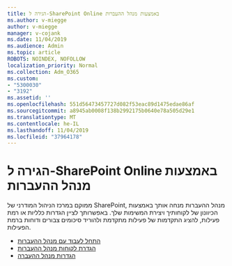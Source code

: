 ```yaml
---
title: הגירה ל-SharePoint Online באמצעות מנהל ההעברות
ms.author: v-miegge
author: v-miegge
manager: v-cojank
ms.date: 11/04/2019
ms.audience: Admin
ms.topic: article
ROBOTS: NOINDEX, NOFOLLOW
localization_priority: Normal
ms.collection: Adm_O365
ms.custom:
- "5300030"
- "3192"
ms.assetid: ''
ms.openlocfilehash: 551d56473457727d082f53eac89d1475edae86af
ms.sourcegitcommit: a8945ab0008f138b2992175b0640e78a505d29e1
ms.translationtype: MT
ms.contentlocale: he-IL
ms.lasthandoff: 11/04/2019
ms.locfileid: "37964178"
---
```

# <a name="migrating-to-sharepoint-online-via-migration-manager"></a>הגירה ל-SharePoint Online באמצעות מנהל ההעברות

ממוקם במרכז הניהול המודרני של SharePoint, מנהל ההעברות מנחה אותך באמצעות הכיוונון של לקוחותיך ויצירת המשימות שלך. באפשרותך לציין הגדרות כלליות או רמת פעילות, להציג התקדמות של פעילות מתקדמת ולהוריד סיכומים צבורים ודוחות ברמת הפעילות.

* [התחל לעבוד עם מנהל ההעברות](https://docs.microsoft.com/sharepointmigration/mm-get-started)
* [הגדרת לקוחות מנהל ההעברות](https://docs.microsoft.com/sharepointmigration/mm-setup-clients)
* [הגדרות מנהל ההעברה](https://docs.microsoft.com/sharepointmigration/mm-settings)